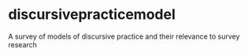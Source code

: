 discursivepracticemodel
=======================

A survey of models of discursive practice and their relevance to survey research
